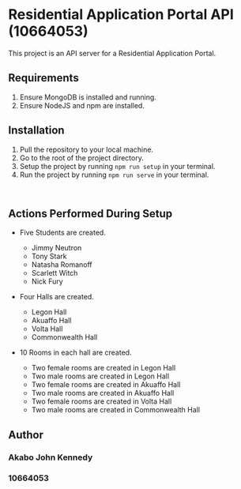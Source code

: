 # Residential Application Portal API (10664053)

This project is an API server for a Residential Application Portal.

## Requirements
1. Ensure MongoDB is installed and running.
2. Ensure NodeJS and npm are installed.

## Installation
1. Pull the repository to your local machine.
2. Go to the root of the project directory.
3. Setup the project by running ```npm run setup``` in your terminal.
4. Run the project by running ```npm run serve``` in your terminal.

```bash
 
```

## Actions Performed During Setup
- Five Students are created.
   - Jimmy Neutron
   - Tony Stark
   - Natasha Romanoff
   - Scarlett Witch
   - Nick Fury
- Four Halls are created.
  - Legon Hall
  - Akuaffo Hall
  - Volta Hall
  - Commonwealth Hall

- 10 Rooms in each hall are created.
   - Two female rooms are created in Legon Hall
   - Two male rooms are created in Legon Hall
   - Two female rooms are created in Akuaffo Hall
   - Two male rooms are created in Akuaffo Hall
   - Two female rooms are created in Volta Hall
   - Two male rooms are created in Commonwealth Hall


## Author
### Akabo John Kennedy
### 10664053
